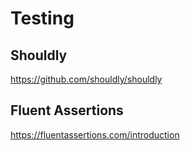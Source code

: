 # Testing
## Shouldly
https://github.com/shouldly/shouldly
## Fluent Assertions
https://fluentassertions.com/introduction
